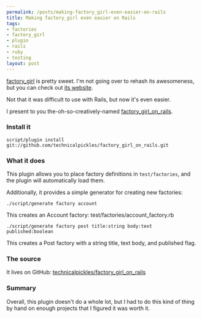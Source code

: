 ```yaml
--- 
permalink: /posts/making-factory_girl-even-easier-on-rails
title: Making factory_girl even easier on Rails
tags: 
- factories
- factory_girl
- plugin
- rails
- ruby
- testing
layout: post
---
```

[factory_girl](http://thoughtbot.com/projects/factory_girl) is pretty sweet. I'm not going over to rehash its awesomeness, but you can check out [its website](http://thoughtbot.com/projects/factory_girl).

Not that it was difficult to use with Rails, but now it's even easier.

I present to you the-oh-so-creatively-named [factory\_girl\_on\_rails](http://github.com/technicalpickles/factory_girl_on_rails/tree/master).

### Install it

    script/plugin install git://github.com/technicalpickles/factory_girl_on_rails.git

### What it does

This plugin allows you to place factory definitions in `test/factories`, and the plugin will automatically load them.

Additionally, it provides a simple generator for creating new factories:

    ./script/generate factory account

This creates an Account factory: test/factories/account_factory.rb

    ./script/generate factory post title:string body:text published:boolean

This creates a Post factory with a string title, text body, and published flag.

### The source

It lives on GitHub: [technicalpickles/factory_girl_on_rails](http://github.com/technicalpickles/factory_girl_on_rails/tree/master)

### Summary

Overall, this plugin doesn't do a whole lot, but I had to do this kind of thing by hand on enough projects that I figured it was worth it.